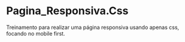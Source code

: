 # Pagina_Responsiva.Css
Treinamento para realizar uma página responsiva usando apenas css, focando no mobile first.
